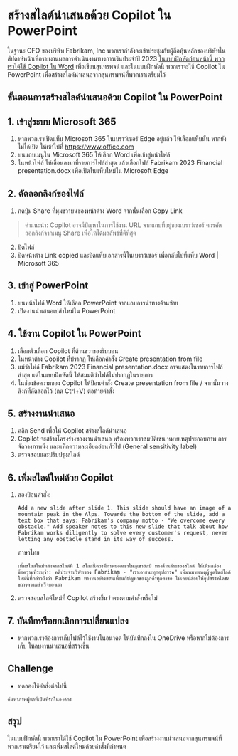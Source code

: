 
# สร้างสไลด์นำเสนอด้วย Copilot ใน PowerPoint


ในฐานะ CFO ของบริษัท Fabrikam, Inc พวกเรากำลังจะเข้าประชุมกับผู้ถือหุ้นหลักของบริษัทในสัปดาห์หน้าเพื่อรายงานผลการดำเนินงานทางการเงินประจำปี 2023 [ในแบบฝึกหัดก่อนหน้านี้ พวกเราได้ใช้ Copilot ใน Word](/exercises/speech.md) เพื่อเขียนสุนทรพจน์ และในแบบฝึกหัดนี้ พวกเราจะใช้ Copilot ใน PowerPoint เพื่อสร้างสไลด์นำเสนอจากสุนทรพจน์ที่พวกเราเตรียมไว้

## ขั้นตอนการสร้างสไลด์นำเสนอด้วย Copilot ใน PowerPoint

## 1. เข้าสู่ระบบ Microsoft 365

1. หากพวกเราเปิดแท็บ Microsoft 365 ในเบราว์เซอร์ Edge อยู่แล้ว ให้เลือกแท็บนั้น หากยังไม่ได้เปิด ให้เข้าไปที่ https://www.office.com
2. บนแถบเมนูใน Microsoft 365 ให้เลือก Word เพื่อเข้าสู่หน้าไฟล์
3. ในหน้าไฟล์ ให้เลื่อนลงมาที่รายการไฟล์ล่าสุด แล้วเลือกไฟล์ Fabrikam 2023 Financial presentation.docx เพื่อเปิดในแท็บใหม่ใน Microsoft Edge

## 2. คัดลอกลิงก์ของไฟล์

1. กดปุ่ม Share ที่มุมขวาบนของหน้าต่าง Word จากนั้นเลือก Copy Link

> คำแนะนำ: Copilot อาจมีปัญหาในการใช้งาน URL จากแถบที่อยู่ของเบราว์เซอร์ ควรคัดลอกลิงก์จากเมนู Share เพื่อให้ได้ผลลัพธ์ที่ดีที่สุด

2. ปิดไฟล์
3. ปิดหน้าต่าง Link copied และปิดแท็บเอกสารนี้ในเบราว์เซอร์ เพื่อกลับไปที่แท็บ Word | Microsoft 365

## 3. เข้าสู่ PowerPoint

1. บนหน้าไฟล์ Word ให้เลือก PowerPoint จากแถบการนำทางด้านซ้าย
2. เปิดงานนำเสนอเปล่าใหม่ใน PowerPoint

## 4. ใช้งาน Copilot ใน PowerPoint

1. เลือกตัวเลือก Copilot ที่ด้านขวาของริบบอน
2. ในหน้าต่าง Copilot ที่ปรากฏ ให้เลือกคำสั่ง Create presentation from file
3. แม้ว่าไฟล์ Fabrikam 2023 Financial presentation.docx อาจแสดงในรายการไฟล์ล่าสุด แต่ในแบบฝึกหัดนี้ ให้สมมติว่าไฟล์ไม่ปรากฏในรายการ
4. ในช่องข้อความของ Copilot ให้ป้อนคำสั่ง Create presentation from file / จากนั้นวางลิงก์ที่คัดลอกไว้ (กด Ctrl+V) ต่อท้ายคำสั่ง

## 5.	สร้างงานนำเสนอ

1. คลิก Send เพื่อให้ Copilot สร้างสไลด์นำเสนอ
2. Copilot จะสร้างโครงร่างของงานนำเสนอ พร้อมพวกเราสมบัติเช่น หมายเหตุประกอบภาพ การจัดวางภาพนิ่ง และแท็กความละเอียดอ่อนทั่วไป (General sensitivity label)
3. ตรวจสอบและปรับปรุงสไลด์

## 6. เพิ่มสไลด์ใหม่ด้วย Copilot

1. ลองป้อนคำสั่ง:

    ```
    Add a new slide after slide 1. This slide should have an image of a mountain peak in the Alps. Towards the bottom of the slide, add a text box that says: Fabrikam's company motto - "We overcome every obstacle." Add speaker notes to this new slide that talk about how Fabrikam works diligently to solve every customer's request, never letting any obstacle stand in its way of success.
    ```
    ภาษาไทย
    ```
    เพิ่มสไลด์ใหม่หลังจากสไลด์ที่ 1 สไลด์นี้ควรมีภาพยอดเขาในภูเขาอัลป์ ทางด้านล่างของสไลด์ ให้เพิ่มกล่องข้อความที่ระบุว่า: คติประจำบริษัทของ Fabrikam - "เราเอาชนะทุกอุปสรรค" เพิ่มหมายเหตุผู้พูดในสไลด์ใหม่นี้ที่กล่าวถึงว่า Fabrikam ทำงานอย่างขยันเพื่อแก้ปัญหาของลูกค้าทุกคำขอ ไม่เคยปล่อยให้อุปสรรคใดขัดขวางความสำเร็จของเรา
    ```

2. ตรวจสอบสไลด์ใหม่ที่ Copilot สร้างขึ้นว่าตรงตามคำสั่งหรือไม่

## 7. บันทึกหรือยกเลิกการเปลี่ยนแปลง

- หากพวกเราต้องการเก็บไฟล์ไว้ใช้งานในอนาคต ให้บันทึกลงใน OneDrive หรือหากไม่ต้องการเก็บ ให้ลบงานนำเสนอที่สร้างขึ้น


## Challenge

- ทดลองใช้คำสั่งต่อไปนี้

```
ค้นหาภาพผู้นำที่เป็นที่รักในองค์กร
```


## สรุป 

ในแบบฝึกหัดนี้ พวกเราได้ใช้ Copilot ใน PowerPoint เพื่อสร้างงานนำเสนอจากสุนทรพจน์ที่พวกเราเตรียมไว้ และเพิ่มสไลด์ใหม่ด้วยคำสั่งที่กำหนด